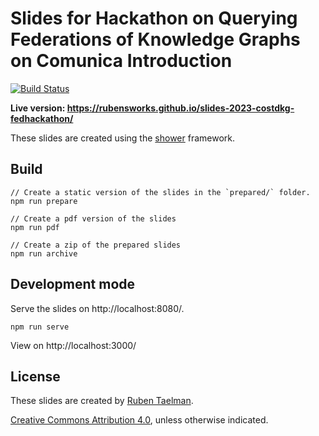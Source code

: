 # Slides for Hackathon on Querying Federations of Knowledge Graphs on Comunica Introduction
[![Build Status](https://github.com/rubensworks/slides-2023-costdkg-fedhackathon/workflows/Build%20and%20Deploy/badge.svg)](https://rubensworks.github.io/slides-2023-costdkg-fedhackathon/)

**Live version: https://rubensworks.github.io/slides-2023-costdkg-fedhackathon/**

These slides are created using the [shower](https://github.com/shower/shower) framework.

## Build

```
// Create a static version of the slides in the `prepared/` folder.
npm run prepare

// Create a pdf version of the slides
npm run pdf

// Create a zip of the prepared slides
npm run archive
```

## Development mode

Serve the slides on http://localhost:8080/.

```
npm run serve
```

View on http://localhost:3000/

## License

These slides are created by [Ruben Taelman](https://rubensworks.net/).

[Creative Commons Attribution 4.0](https://creativecommons.org/licenses/by/4.0/), unless otherwise indicated.
